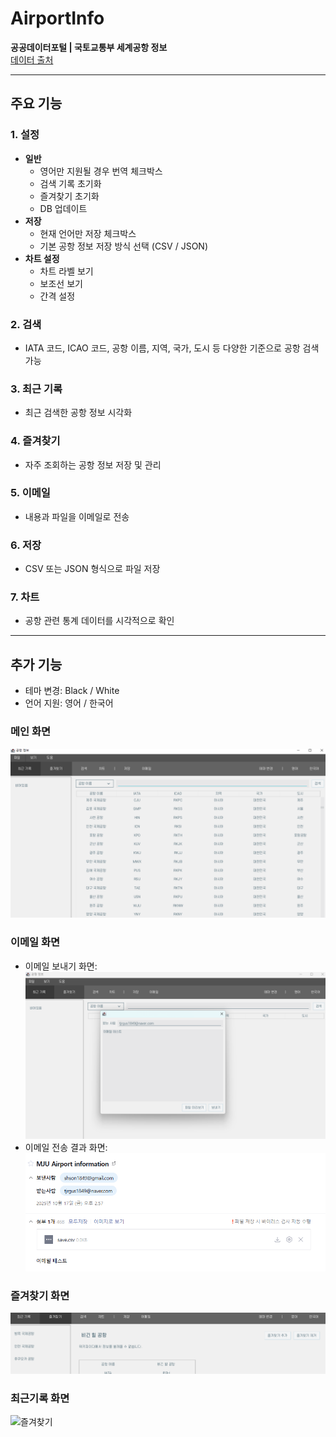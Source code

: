 # AirportInfo

**공공데이터포털 | 국토교통부 세계공항 정보**  
[데이터 출처](https://www.data.go.kr/data/3051587/fileData.do)

---

## 주요 기능

### 1. 설정
- **일반**
  - 영어만 지원될 경우 번역 체크박스  
  - 검색 기록 초기화  
  - 즐겨찾기 초기화  
  - DB 업데이트
- **저장**
  - 현재 언어만 저장 체크박스  
  - 기본 공항 정보 저장 방식 선택 (CSV / JSON)
- **차트 설정**
  - 차트 라벨 보기  
  - 보조선 보기  
  - 간격 설정

### 2. 검색
- IATA 코드, ICAO 코드, 공항 이름, 지역, 국가, 도시 등 다양한 기준으로 공항 검색 가능

### 3. 최근 기록
- 최근 검색한 공항 정보 시각화

### 4. 즐겨찾기
- 자주 조회하는 공항 정보 저장 및 관리

### 5. 이메일
- 내용과 파일을 이메일로 전송

### 6. 저장
- CSV 또는 JSON 형식으로 파일 저장

### 7. 차트
- 공항 관련 통계 데이터를 시각적으로 확인

---

## 추가 기능
- 테마 변경: Black / White  
- 언어 지원: 영어 / 한국어


### 메인 화면
![메인 화면](docs/main1.png)

### 이메일 화면
- 이메일 보내기 화면:  
![이메일 화면](docs/email.png)
- 이메일 전송 결과 화면:  
![이메일 결과 화면](docs/emailR.png)

### 즐겨찾기 화면
![즐겨찾기](docs/Favorites.png)

### 최근기록 화면
![즐겨찾기](docs/RecentRecords.png)
